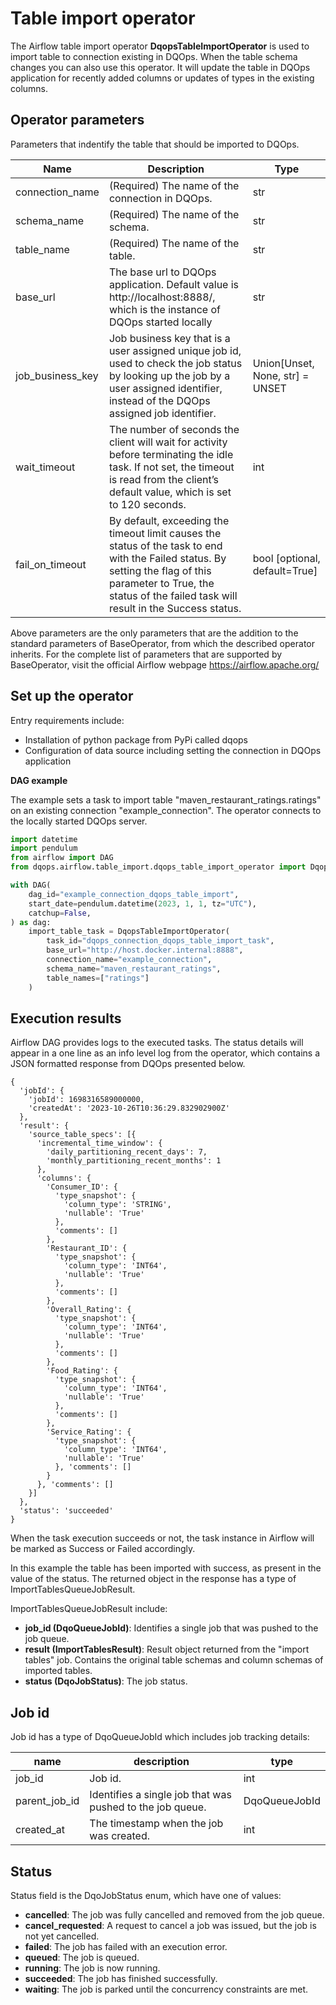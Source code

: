 # Table import operator

The Airflow table import operator **DqopsTableImportOperator** is used to import table to connection existing in DQOps.
When the table schema changes you can also use this operator. 
It will update the table in DQOps application for recently added columns or updates of types in the existing columns.

## Operator parameters

Parameters that indentify the table that should be imported to DQOps.

| Name              | Description                                                                                                                                                                                                          | Type                                                          |
|-------------------|----------------------------------------------------------------------------------------------------------------------------------------------------------------------------------------------------------------------|---------------------------------------------------------------|
| connection_name   | (Required) The name of the connection in DQOps.                                                                                                                                                                      | str                                                           |
| schema_name       | (Required) The name of the schema.                                                                                                                                                                                   | str                                                           |
| table_name        | (Required) The name of the table.                                                                                                                                                                                    | str                                                           |
| base_url          | The base url to DQOps application. Default value is http://localhost:8888/, which is the instance of DQOps started locally                                                                                           | str                                                           |
| job_business_key  | Job business key that is a user assigned unique job id, used to check the job status by looking up the job by a user assigned identifier, instead of the DQOps assigned job identifier.                              | Union[Unset, None, str] = UNSET                               |
| wait_timeout      | The number of seconds the client will wait for activity before terminating the idle task. If not set, the timeout is read from the client’s default value, which is set to 120 seconds.                              | int                                                           |
| fail_on_timeout   | By default, exceeding the timeout limit causes the status of the task to end with the Failed status. By setting the flag of this parameter to True, the status of the failed task will result in the Success status. | bool [optional, default=True]                                 |

Above parameters are the only parameters that are the addition to the standard parameters of BaseOperator, from which the described operator inherits.
For the complete list of parameters that are supported by BaseOperator, visit the official Airflow webpage https://airflow.apache.org/


## Set up the operator

Entry requirements include:

- Installation of python package from PyPi called dqops
- Configuration of data source including setting the connection in DQOps application

**DAG example**

The example sets a task to import table "maven_restaurant_ratings.ratings" on an existing connection "example_connection". 
The operator connects to the locally started DQOps server.

```python
import datetime
import pendulum
from airflow import DAG
from dqops.airflow.table_import.dqops_table_import_operator import DqopsTableImportOperator

with DAG(
    dag_id="example_connection_dqops_table_import",
    start_date=pendulum.datetime(2023, 1, 1, tz="UTC"),
    catchup=False,
) as dag:
    import_table_task = DqopsTableImportOperator(
        task_id="dqops_connection_dqops_table_import_task",
        base_url="http://host.docker.internal:8888",
        connection_name="example_connection",
        schema_name="maven_restaurant_ratings",
        table_names=["ratings"]
    )
```


## Execution results

Airflow DAG provides logs to the executed tasks.
The status details will appear in a one line as an info level log from the operator,
which contains a JSON formatted response from DQOps presented below. 

```json5
{
  'jobId': {
    'jobId': 1698316589000000, 
    'createdAt': '2023-10-26T10:36:29.832902900Z'
  }, 
  'result': {
    'source_table_specs': [{
      'incremental_time_window': {
        'daily_partitioning_recent_days': 7, 
        'monthly_partitioning_recent_months': 1
      }, 
      'columns': {
        'Consumer_ID': {
          'type_snapshot': {
            'column_type': 'STRING', 
            'nullable': 'True'
          }, 
          'comments': []
        }, 
        'Restaurant_ID': {
          'type_snapshot': {
            'column_type': 'INT64', 
            'nullable': 'True'
          }, 
          'comments': []
        }, 
        'Overall_Rating': {
          'type_snapshot': {
            'column_type': 'INT64', 
            'nullable': 'True'
          }, 
          'comments': []
        }, 
        'Food_Rating': {
          'type_snapshot': {
            'column_type': 'INT64', 
            'nullable': 'True'
          }, 
          'comments': []
        }, 
        'Service_Rating': {
          'type_snapshot': {
            'column_type': 'INT64', 
            'nullable': 'True'
          }, 'comments': []
        }
      }, 'comments': []
    }]
  }, 
  'status': 'succeeded'
}
```

When the task execution succeeds or not, the task instance in Airflow will be marked as Success or Failed accordingly.

In this example the table has been imported with success, as present in the value of the status.
The returned object in the response has a type of ImportTablesQueueJobResult.

ImportTablesQueueJobResult include:

- **job_id (DqoQueueJobId)**: Identifies a single job that was pushed to the job queue.
- **result (ImportTablesResult)**: Result object returned from the "import tables" job. 
Contains the original table schemas and column schemas of imported tables.
- **status (DqoJobStatus)**: The job status.

## Job id

Job id has a type of DqoQueueJobId which includes job tracking details:

| name          | description                                               | type           |
|---------------|-----------------------------------------------------------|----------------|
| job_id        | Job id.                                                   | int            |
| parent_job_id | Identifies a single job that was pushed to the job queue. | DqoQueueJobId  |
| created_at    | The timestamp when the job was created.                   | int            |


## Status

Status field is the DqoJobStatus enum, which have one of values:

- **cancelled**: The job was fully cancelled and removed from the job queue.
- **cancel_requested**: A request to cancel a job was issued, but the job is not yet cancelled.
- **failed**: The job has failed with an execution error.
- **queued**: The job is queued.
- **running**: The job is now running.
- **succeeded**: The job has finished successfully.
- **waiting**: The job is parked until the concurrency constraints are met.
